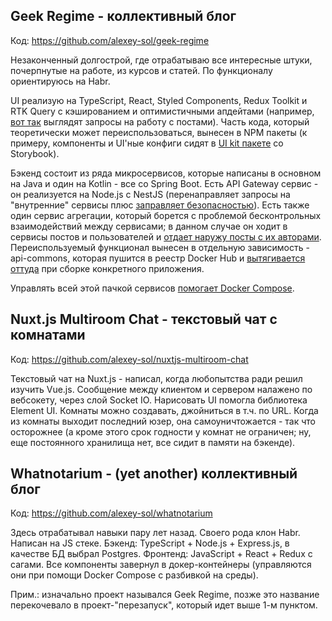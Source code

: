 ## Geek Regime - коллективный блог
Код: https://github.com/alexey-sol/geek-regime

Незаконченный долгострой, где отрабатываю все интересные штуки, почерпнутые на работе, из курсов и статей. По функционалу ориентируюсь на Habr.

UI реализую на TypeScript, React, Styled Components, Redux Toolkit и RTK Query с кэшированием и оптимистичными апдейтами (например, [вот так](https://github.com/alexey-sol/geek-regime/blob/main/client-web/src/features/posts/services/api/api.ts) выглядят запросы на работу с постами). Часть кода, который теоретически может переиспользоваться, вынесен в NPM пакеты (к примеру, компоненты и UI'ные конфиги сидят в [UI kit пакете](https://github.com/alexey-sol/geek-regime/blob/main/js-ui-kit/package.json) со Storybook).

Бэкенд состоит из ряда микросервисов, которые написаны в основном на Java и один на Kotlin - все со Spring Boot. Есть API Gateway сервис - он реализуется на Node.js с NestJS (перенаправляет запросы на "внутренние" сервисы плюс [заправляет безопасностью](https://github.com/alexey-sol/geek-regime/blob/main/api-gateway/src/auth/controllers/v1.ts)). Есть также один сервис агрегации, который борется с проблемой бесконтрольных взаимодействий между сервисами; в данном случае он ходит в сервисы постов и пользователей и [отдает наружу посты с их авторами](https://github.com/alexey-sol/geek-regime/blob/main/api-aggregator/src/main/java/com/github/alexeysol/geekregime/apiaggregator/features/posts/controllers/v1/PostController.java). Переиспользуемый функционал вынесен в отдельную зависимость - api-commons, которая пушится в реестр Docker Hub и [вытягивается оттуда](https://github.com/alexey-sol/geek-regime/blob/main/launcher/builder/jvm/Dockerfile) при сборке конкретного приложения.

Управлять всей этой пачкой сервисов [помогает Docker Compose](https://github.com/alexey-sol/geek-regime/tree/main/launcher).

## Nuxt.js Multiroom Chat - текстовый чат с комнатами
Код: https://github.com/alexey-sol/nuxtjs-multiroom-chat

Текстовый чат на Nuxt.js - написал, когда любопытства ради решил изучить Vue.js. Сообщение между клиентом и сервером налажено по вебсокету, через слой Socket IO. Нарисовать UI помогла библиотека Element UI.
Комнаты можно создавать, джойниться в т.ч. по URL. Когда из комнаты выходит последний юзер, она самоуничтожается - так что осторожнее (а кроме этого срок годности у комнат не ограничен; ну, еще постоянного хранилища нет, все сидит в памяти на бэкенде).

## Whatnotarium - (yet another) коллективный блог
Код: https://github.com/alexey-sol/whatnotarium

Здесь отрабатывал навыки пару лет назад. Своего рода клон Habr. Написан на JS стеке. Бэкенд: TypeScript + Node.js + Express.js, в качестве БД выбрал Postgres. Фронтенд: JavaScript + React + Redux с сагами. Все компоненты завернул в докер-контейнеры (управляются они при помощи Docker Compose с разбивкой на среды).

Прим.: изначально проект назывался Geek Regime, позже это название перекочевало в проект-"перезапуск", который идет выше 1-м пунктом.
